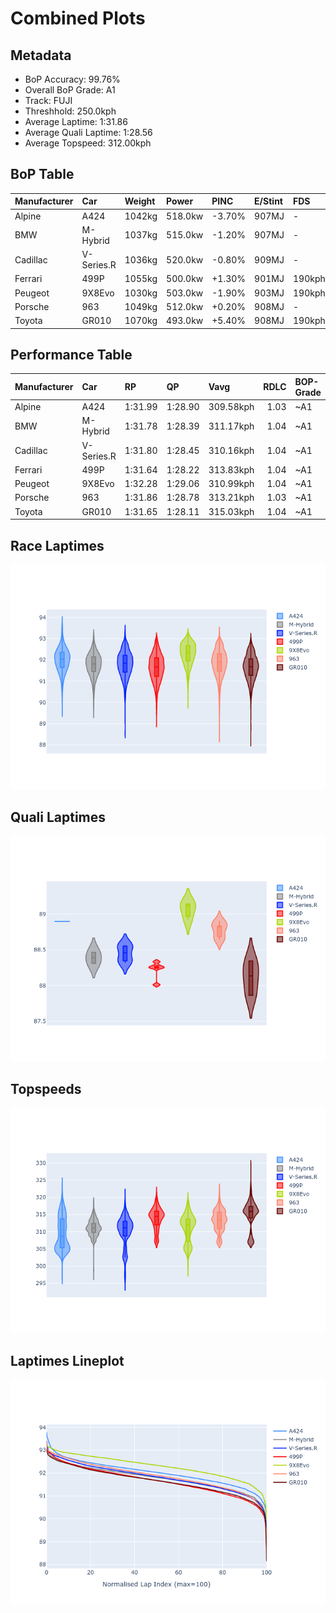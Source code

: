 # Combined Plots

## Metadata

- BoP Accuracy: 99.76%
- Overall BoP Grade: A1
- Track: FUJI
- Threshhold: 250.0kph
- Average Laptime: 1:31.86
- Average Quali Laptime: 1:28.56
- Average Topspeed: 312.00kph

## BoP Table
| Manufacturer   | Car        | Weight   | Power   | PINC   | E/Stint   | FDS    | RDP    | QDP    | TDP    |
|:---------------|:-----------|:---------|:--------|:-------|:----------|:-------|:-------|:-------|:-------|
| Alpine         | A424       | 1042kg   | 518.0kw | -3.70% | 907MJ     | -      | 51.64% | 59.31% | 26.80% |
| BMW            | M-Hybrid   | 1037kg   | 515.0kw | -1.20% | 907MJ     | -      | 52.89% | 56.22% | 33.41% |
| Cadillac       | V-Series.R | 1036kg   | 520.0kw | -0.80% | 909MJ     | -      | 48.63% | 60.80% | 19.01% |
| Ferrari        | 499P       | 1055kg   | 500.0kw | +1.30% | 901MJ     | 190kph | 51.38% | 44.98% | 9.83%  |
| Peugeot        | 9X8Evo     | 1030kg   | 503.0kw | -1.90% | 903MJ     | 190kph | 48.87% | 52.78% | 15.41% |
| Porsche        | 963        | 1049kg   | 512.0kw | +0.20% | 908MJ     | -      | 50.70% | 44.30% | 29.51% |
| Toyota         | GR010      | 1070kg   | 493.0kw | +5.40% | 908MJ     | 190kph | 51.09% | 52.71% | 11.46% |

## Performance Table
| Manufacturer   | Car        | RP      | QP      | Vavg      |   RDLC | BOP-Grade   | Match   |
|:---------------|:-----------|:--------|:--------|:----------|-------:|:------------|:--------|
| Alpine         | A424       | 1:31.99 | 1:28.90 | 309.58kph |   1.03 | ~A1         | 98.75%  |
| BMW            | M-Hybrid   | 1:31.78 | 1:28.39 | 311.17kph |   1.04 | ~A1         | 100.00% |
| Cadillac       | V-Series.R | 1:31.80 | 1:28.45 | 310.16kph |   1.04 | ~A1         | 99.89%  |
| Ferrari        | 499P       | 1:31.64 | 1:28.22 | 313.83kph |   1.04 | ~A1         | 100.00% |
| Peugeot        | 9X8Evo     | 1:32.28 | 1:29.06 | 310.99kph |   1.04 | ~A1         | 100.00% |
| Porsche        | 963        | 1:31.86 | 1:28.78 | 313.21kph |   1.03 | ~A1         | 99.92%  |
| Toyota         | GR010      | 1:31.65 | 1:28.11 | 315.03kph |   1.04 | ~A1         | 99.79%  |

## Race Laptimes
![Race Laptimes](images/race_violin.png)

## Quali Laptimes
![Quali Laptimes](images/quali_violin.png)

## Topspeeds
![Topspeeds](images/topspeed_violin.png)

## Laptimes Lineplot
![Laptimes Lineplot](images/laptime_line.png)

